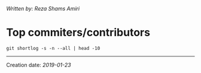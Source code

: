 _Written by: Reza Shams Amiri_
# Top commiters/contributors

```
git shortlog -s -n --all | head -10
```
* * *
Creation date: _2019-01-23_
